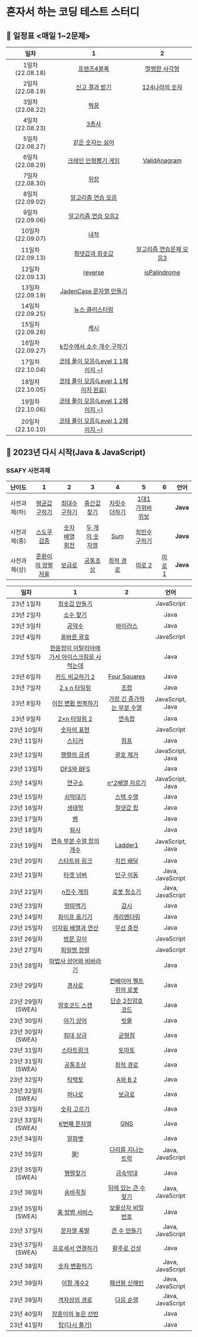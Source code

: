 # 혼자서 하는 코딩 테스트 스터디

## 📅 일정표 <매일 1~2문제>

<!-- prettier-ignore-start -->
|일차| 1 | 2 |
| :---: | :---: | :---: |
| 1일차(22.08.18) | [프렌즈4블록](https://school.programmers.co.kr/learn/courses/30/lessons/17679) | [멀쩡한 사각형](https://school.programmers.co.kr/learn/courses/30/lessons/62048) |
| 2일차(22.08.19) | [신고 결과 받기](https://school.programmers.co.kr/learn/courses/30/lessons/92334) | [124나라의 숫자](https://school.programmers.co.kr/learn/courses/30/lessons/12899) |
| 3일차(22.08.22) | [짝꿍]()|
| 4일차(22.08.23) | [3총사]()|
| 5일차(22.08.27) | [같은 숫자는 싫어](https://school.programmers.co.kr/learn/courses/30/lessons/12906)|
| 6일차(22.08.29) | [크레인 인형뽑기 게임](https://school.programmers.co.kr/learn/courses/30/lessons/64061)|[ValidAnagram]()|
| 7일차(22.08.30) | [위장](https://school.programmers.co.kr/learn/courses/30/lessons/42578)|
| 8일차(22.09.02) | [알고리즘 연습 모음]()|
| 9일차(22.09.06) | [알고리즘 연습 모음2]()|
| 10일차(22.09.07) | [내적](https://school.programmers.co.kr/learn/courses/30/lessons/70128)|
| 11일차(22.09.13) | [최댓값과 최솟값](https://school.programmers.co.kr/learn/courses/30/lessons/12939)| [알고리즘 연습문제 모음3]()|
| 12일차(22.09.13) | [reverse]()| [isPalindrome]()|
| 13일차(22.09.19) | [JadenCase 문자열 만들기](https://school.programmers.co.kr/learn/courses/30/lessons/12951)|
| 14일차(22.09.25) | [뉴스 클러스터링](https://school.programmers.co.kr/learn/courses/30/lessons/17677)|
| 15일차(22.09.26) | [캐시](https://school.programmers.co.kr/learn/courses/30/lessons/17680)|
| 16일차(22.09.27) | [k진수에서 소수 개수 구하기](https://school.programmers.co.kr/learn/courses/30/lessons/92335)|
|17일차(22.10.04)|[코테 풀이 모음(Level 1 1페이지 ~)](https://github.com/yms1789/jsAlgorithm/tree/main/17일차)|
|18일차(22.10.05)|[코테 풀이 모음(Level 1 1페이지 완료)](https://github.com/yms1789/jsAlgorithm/tree/main/18일차)|
|19일차(22.10.06)|[코테 풀이 모음(Level 1 2페이지 ~)](https://github.com/yms1789/jsAlgorithm/tree/main/19일차)|
|20일차(22.10.10)|[코테 풀이 모음(Level 1 2페이지 ~)](https://github.com/yms1789/jsAlgorithm/tree/main/20일차)|

## 📅 2023년 다시 시작(Java & JavaScript)
### SSAFY 사전과제
|난이도| 1 | 2 | 3 | 4 | 5 | 6 |언어 |
| :---: | :---: | :---: | :---: | :---: | :---: | :---: | :---: |
|사전과제(하)|[평균값 구하기](https://swexpertacademy.com/main/talk/solvingClub/problemView.do?solveclubId=AYUu1hG6O44DFARs&contestProbId=AV5QRnJqA5cDFAUq&probBoxId=AYUu1hG6O48DFARs&type=PROBLEM&problemBoxTitle=%EC%95%8C%EA%B3%A0%EB%A6%AC%EC%A6%98+Track+%28%EB%82%9C%EC%9D%B4%EB%8F%84+%ED%95%98%29&problemBoxCnt=5)|[최대수 구하기](https://swexpertacademy.com/main/talk/solvingClub/problemView.do?solveclubId=AYUu1hG6O44DFARs&contestProbId=AV5QQhbqA4QDFAUq&probBoxId=AYUu1hG6O48DFARs&type=PROBLEM&problemBoxTitle=%EC%95%8C%EA%B3%A0%EB%A6%AC%EC%A6%98+Track+%28%EB%82%9C%EC%9D%B4%EB%8F%84+%ED%95%98%29&problemBoxCnt=5)|[중간값 찾기](https://swexpertacademy.com/main/talk/solvingClub/problemView.do?solveclubId=AYUu1hG6O44DFARs&contestProbId=AV5QPsXKA2UDFAUq&probBoxId=AYUu1hG6O48DFARs&type=PROBLEM&problemBoxTitle=%EC%95%8C%EA%B3%A0%EB%A6%AC%EC%A6%98+Track+%28%EB%82%9C%EC%9D%B4%EB%8F%84+%ED%95%98%29&problemBoxCnt=5)|[자릿수 더하기](https://swexpertacademy.com/main/talk/solvingClub/problemView.do?solveclubId=AYUu1hG6O44DFARs&contestProbId=AV5QPRjqA10DFAUq&probBoxId=AYUu1hG6O48DFARs&type=PROBLEM&problemBoxTitle=%EC%95%8C%EA%B3%A0%EB%A6%AC%EC%A6%98+Track+%28%EB%82%9C%EC%9D%B4%EB%8F%84+%ED%95%98%29&problemBoxCnt=5)|[1대1 가위바위보](https://swexpertacademy.com/main/talk/solvingClub/problemView.do?solveclubId=AYUu1hG6O44DFARs&contestProbId=AV5PjKXKALcDFAUq&probBoxId=AYUu1hG6O48DFARs&type=PROBLEM&problemBoxTitle=%EC%95%8C%EA%B3%A0%EB%A6%AC%EC%A6%98+Track+%28%EB%82%9C%EC%9D%B4%EB%8F%84+%ED%95%98%29&problemBoxCnt=5)||**Java**|
|사전과제(중)|[스도쿠 검증](https://swexpertacademy.com/main/talk/solvingClub/problemView.do?solveclubId=AYUu1hG6O44DFARs&contestProbId=AV5Psz16AYEDFAUq&probBoxId=AYUyLam6ojkDFARs&type=PROBLEM&problemBoxTitle=%EC%95%8C%EA%B3%A0%EB%A6%AC%EC%A6%98+Track+%28%EB%82%9C%EC%9D%B4%EB%8F%84+%EC%A4%91%29&problemBoxCnt=5)|[숫자 배열 회전](https://swexpertacademy.com/main/talk/solvingClub/problemView.do?solveclubId=AYUu1hG6O44DFARs&contestProbId=AV5Pq-OKAVYDFAUq&probBoxId=AYUyLam6ojkDFARs&type=PROBLEM&problemBoxTitle=%EC%95%8C%EA%B3%A0%EB%A6%AC%EC%A6%98+Track+%28%EB%82%9C%EC%9D%B4%EB%8F%84+%EC%A4%91%29&problemBoxCnt=5)|[두 개의 숫자열](https://swexpertacademy.com/main/talk/solvingClub/problemView.do?solveclubId=AYUu1hG6O44DFARs&contestProbId=AV5PpoFaAS4DFAUq&probBoxId=AYUyLam6ojkDFARs&type=PROBLEM&problemBoxTitle=%EC%95%8C%EA%B3%A0%EB%A6%AC%EC%A6%98+Track+%28%EB%82%9C%EC%9D%B4%EB%8F%84+%EC%A4%91%29&problemBoxCnt=5)|[Sum](https://swexpertacademy.com/main/talk/solvingClub/problemView.do?solveclubId=AYUu1hG6O44DFARs&contestProbId=AV13_BWKACUCFAYh&probBoxId=AYUyLam6ojkDFARs&type=PROBLEM&problemBoxTitle=%EC%95%8C%EA%B3%A0%EB%A6%AC%EC%A6%98+Track+%28%EB%82%9C%EC%9D%B4%EB%8F%84+%EC%A4%91%29&problemBoxCnt=5)|[최빈수 구하기](https://swexpertacademy.com/main/talk/solvingClub/problemView.do?solveclubId=AYUu1hG6O44DFARs&contestProbId=AV13zo1KAAACFAYh&probBoxId=AYUyLam6ojkDFARs&type=PROBLEM&problemBoxTitle=%EC%95%8C%EA%B3%A0%EB%A6%AC%EC%A6%98+Track+%28%EB%82%9C%EC%9D%B4%EB%8F%84+%EC%A4%91%29&problemBoxCnt=5)||**Java**|
|사전과제(상)|[준환이의 양팔저울](https://swexpertacademy.com/main/talk/solvingClub/problemView.do?solveclubId=AYUu1hG6O44DFARs&contestProbId=AWAe7XSKfUUDFAUw&probBoxId=AYUyLcVaojsDFARs&type=PROBLEM&problemBoxTitle=%EC%95%8C%EA%B3%A0%EB%A6%AC%EC%A6%98+Track+%28%EB%82%9C%EC%9D%B4%EB%8F%84+%EC%83%81%29&problemBoxCnt=6)|[보급로](https://swexpertacademy.com/main/talk/solvingClub/problemView.do?solveclubId=AYUu1hG6O44DFARs&contestProbId=AV15QRX6APsCFAYD&probBoxId=AYUyLcVaojsDFARs&type=PROBLEM&problemBoxTitle=%EC%95%8C%EA%B3%A0%EB%A6%AC%EC%A6%98+Track+%28%EB%82%9C%EC%9D%B4%EB%8F%84+%EC%83%81%29&problemBoxCnt=6)|[공통조상](https://swexpertacademy.com/main/talk/solvingClub/problemView.do?solveclubId=AYUu1hG6O44DFARs&contestProbId=AV15PTkqAPYCFAYD&probBoxId=AYUyLcVaojsDFARs&type=PROBLEM&problemBoxTitle=%EC%95%8C%EA%B3%A0%EB%A6%AC%EC%A6%98+Track+%28%EB%82%9C%EC%9D%B4%EB%8F%84+%EC%83%81%29&problemBoxCnt=6)|[최적 경로](https://swexpertacademy.com/main/talk/solvingClub/problemView.do?solveclubId=AYUu1hG6O44DFARs&contestProbId=AV15OZ4qAPICFAYD&probBoxId=AYUyLcVaojsDFARs&type=PROBLEM&problemBoxTitle=%EC%95%8C%EA%B3%A0%EB%A6%AC%EC%A6%98+Track+%28%EB%82%9C%EC%9D%B4%EB%8F%84+%EC%83%81%29&problemBoxCnt=6)|[미로 2](https://swexpertacademy.com/main/talk/solvingClub/problemView.do?solveclubId=AYUu1hG6O44DFARs&contestProbId=AV14wL9KAGkCFAYD&probBoxId=AYUyLcVaojsDFARs&type=PROBLEM&problemBoxTitle=%EC%95%8C%EA%B3%A0%EB%A6%AC%EC%A6%98+Track+%28%EB%82%9C%EC%9D%B4%EB%8F%84+%EC%83%81%29&problemBoxCnt=6)|[미로 1](https://swexpertacademy.com/main/talk/solvingClub/problemView.do?solveclubId=AYUu1hG6O44DFARs&contestProbId=AV14vXUqAGMCFAYD&probBoxId=AYUyLcVaojsDFARs&type=PROBLEM&problemBoxTitle=%EC%95%8C%EA%B3%A0%EB%A6%AC%EC%A6%98+Track+%28%EB%82%9C%EC%9D%B4%EB%8F%84+%EC%83%81%29&problemBoxCnt=6)|**Java**|

|일차| 1 | 2 |언어
|:--:|:--:|:--:|:--:|
|23년 1일차|[최솟값 만들기](https://school.programmers.co.kr/learn/courses/30/lessons/12941)||JavaScript|
|23년 2일차|[소수 찾기](https://www.acmicpc.net/problem/1978)||Java|
|23년 3일차|[공약수](https://www.acmicpc.net/problem/2436)|[바이러스](https://www.acmicpc.net/problem/2606)|Java|
|23년 4일차|[올바른 괄호](https://school.programmers.co.kr/learn/courses/30/lessons/12909?language=javascript)||JavaScript|
|23년 5일차|[한윤정이 이탈리아에 가서 아이스크림을 사먹는데](https://www.acmicpc.net/problem/2422)||Java|
|23년 6일차|[카드 비교하기 2](https://www.acmicpc.net/problem/16194)|[Four Squares](https://www.acmicpc.net/problem/17626)|Java|
|23년 7일차|[2 x n 타일링](https://www.acmicpc.net/problem/11726)|[조합](https://www.acmicpc.net/problem/2407)|Java|
|23년 8일차|[이진 변환 반복하기](https://school.programmers.co.kr/learn/courses/30/lessons/70129)|[가장 긴 증가하는 부분 수열](https://www.acmicpc.net/problem/11053)|JavaScript, Java|
|23년 9일차|[2×n 타일링 2](https://www.acmicpc.net/problem/11727)|[연속합](https://www.acmicpc.net/problem/1912)|Java|
|23년 10일차|[숫자의 표현](https://school.programmers.co.kr/learn/courses/30/lessons/12924)||JavaScript|
|23년 11일차|[스티커](https://www.acmicpc.net/problem/9465)|[점프](https://www.acmicpc.net/problem/1890)|Java|
|23년 12일차|[행렬의 곱셈](https://school.programmers.co.kr/learn/courses/30/lessons/12949)|[괄호 제거](https://www.acmicpc.net/problem/2800)|JavaScript, Java|
|23년 13일차|[DFS와 BFS](https://www.acmicpc.net/problem/1260)||Java|
|23년 14일차|[연구소](https://www.acmicpc.net/problem/14502)|[n^2배열 자르기](https://school.programmers.co.kr/learn/courses/30/lessons/87390)|JavaScript, Java|
|23년 15일차|[쇠막대기](https://www.acmicpc.net/problem/10799)|[스택 수열](https://www.acmicpc.net/problem/1874)|Java|
|23년 16일차|[생태학](https://www.acmicpc.net/problem/4358)|[절댓값 힙](https://www.acmicpc.net/problem/11286)|Java|
|23년 17일차|[뱀](https://www.acmicpc.net/problem/3190)||Java|
|23년 18일차|[퇴사](https://www.acmicpc.net/problem/14501)||Java|
|23년 19일차|[연속 부분 수열 합의 개수](https://school.programmers.co.kr/learn/courses/30/lessons/131701)|[Ladder1](https://swexpertacademy.com/main/talk/solvingClub/problemView.do?solveclubId=AYZoaAwqEisDFARc&contestProbId=AV14ABYKADACFAYh&probBoxId=AYZoa3QaEnEDFARc&type=PROBLEM&problemBoxTitle=2%EC%9B%9421%EC%9D%BC%28%ED%99%94%29+%EB%B0%B0%EC%97%B42&problemBoxCnt=3)|JavaScript, Java|
|23년 20일차|[스타트와 링크](https://www.acmicpc.net/problem/14889)|[치킨 배달](https://www.acmicpc.net/problem/15686)|Java|
|23년 21일차|[타겟 넘버](https://school.programmers.co.kr/learn/courses/30/lessons/43165)|[인구 이동](https://www.acmicpc.net/problem/16234)|Java, JavaScript|
|23년 22일차|[n진수 게임](https://school.programmers.co.kr/learn/courses/30/lessons/17687)|[로봇 청소기](https://www.acmicpc.net/problem/14503)|Java, JavaScript|
|23년 23일차|[땅따먹기](https://school.programmers.co.kr/learn/courses/30/lessons/12913)|[감시](https://www.acmicpc.net/problem/15683)|Java|
|23년 24일차|[파이프 옮기기](https://www.acmicpc.net/problem/17070)|[게리멘더링](https://www.acmicpc.net/problem/17471)|Java|
|23년 25일차|[이차원 배열과 연산](https://www.acmicpc.net/problem/17140)|[무선 충전](https://swexpertacademy.com/main/code/problem/problemDetail.do?contestProbId=AWXRDL1aeugDFAUo)|Java|
|23년 26일차|[방문 길이](https://school.programmers.co.kr/learn/courses/30/lessons/49994)||JavaScript|
|23년 27일차|[파일명 정렬](https://school.programmers.co.kr/learn/courses/30/lessons/49994)||JavaScript|
|23년 28일차|[마법사 상어와 비바라기](https://www.acmicpc.net/problem/21610)||Java|
|23년 29일차|[경사로](https://www.acmicpc.net/problem/14890)|[컨베이어 벨트 위의 로봇](https://www.acmicpc.net/problem/20055)|Java|
|23년 29일차(SWEA)|[암호코드 스캔](https://swexpertacademy.com/main/code/problem/problemDetail.do?contestProbId=AV15JEKKAM8CFAYD)|[단순 2진암호 코드](https://swexpertacademy.com/main/code/problem/problemDetail.do?contestProbId=AV15FZuqAL4CFAYD)|Java|
|23년 30일차|[아기 상어](https://www.acmicpc.net/problem/16236)|[빗물](https://www.acmicpc.net/problem/14719)|Java|
|23년 30일차(SWEA)|[최대 상금](https://swexpertacademy.com/main/code/problem/problemDetail.do?contestProbId=AV15Khn6AN0CFAYD)|[균형점](https://swexpertacademy.com/main/code/problem/problemDetail.do?contestProbId=AV15MeBKAOgCFAYD)|Java|
|23년 31일차|[스타트링크](https://www.acmicpc.net/problem/5014)|[토마토](https://www.acmicpc.net/problem/7576)|Java|
|23년 31일차(SWEA)|[공통조상](https://swexpertacademy.com/main/code/problem/problemDetail.do?contestProbId=AV15PTkqAPYCFAYD)|[최적 경로](https://swexpertacademy.com/main/code/problem/problemDetail.do?contestProbId=AV15OZ4qAPICFAYD)|Java|
|23년 32일차|[틱택토](https://www.acmicpc.net/problem/7682)|[A와 B 2](https://www.acmicpc.net/problem/12919)|Java|
|23년 32일차(SWEA)|[하나로](https://swexpertacademy.com/main/code/problem/problemDetail.do?contestProbId=AV15StKqAQkCFAYD)|[보급로](https://swexpertacademy.com/main/code/problem/problemDetail.do?contestProbId=AV15QRX6APsCFAYD)|Java|
|23년 33일차|[숫자 고르기](https://www.acmicpc.net/problem/2668)||Java|
|23년 33일차(SWEA)|[K번째 문자열](https://swexpertacademy.com/main/code/problem/problemDetail.do?contestProbId=AV18KWf6ItECFAZN)|[GNS](https://swexpertacademy.com/main/code/problem/problemDetail.do?contestProbId=AV14jJh6ACYCFAYD)|Java|
|23년 34일차|[알파벳](https://www.acmicpc.net/problem/1987)||Java|
|23년 35일차|[불!](https://www.acmicpc.net/problem/4179)|[다리를 지나는 트럭](https://school.programmers.co.kr/learn/courses/30/lessons/42583)|Java, JavaScript|
|23년 35일차(SWEA)|[행렬찾기](https://swexpertacademy.com/main/code/problem/problemDetail.do?contestProbId=AV18LoAqItcCFAZN)|[금속막대](https://swexpertacademy.com/main/code/problem/problemDetail.do?contestProbId=AV18NaZqIt8CFAZN)|Java|
|23년 36일차|[숨바꼭질](https://www.acmicpc.net/problem/1697)|[뒤에 있는 큰 수 찾기](https://school.programmers.co.kr/learn/courses/30/lessons/154539)|Java, JavaScript|
|23년 35일차(SWEA)|[홈 방범 서비스](https://swexpertacademy.com/main/code/problem/problemDetail.do?contestProbId=AV5V61LqAf8DFAWu)|[보물상자 비밀번호](https://swexpertacademy.com/main/code/problem/problemDetail.do?contestProbId=AWXRUN9KfZ8DFAUo)|Java|
|23년 37일차|[문자열 폭발](https://www.acmicpc.net/problem/9935)|[큰 수 만들기](https://school.programmers.co.kr/learn/courses/30/lessons/42883)|Java, JavaScript|
|23년 37일차(SWEA)|[프로세서 연결하기](https://swexpertacademy.com/main/code/problem/problemDetail.do?contestProbId=AV4suNtaXFEDFAUf)|[활주로 건설](https://swexpertacademy.com/main/code/problem/problemDetail.do?contestProbId=AWIeW7FakkUDFAVH)|Java|
|23년 38일차|[숫자 변환하기](https://school.programmers.co.kr/learn/courses/30/lessons/154538)||Java, JavaScript|
|23년 39일차|[이항 계수2](https://www.acmicpc.net/problem/11051)|[패션왕 신해빈](https://www.acmicpc.net/problem/9375)|Java, JavaScript|
|23년 39일차|[격자상의 경로](https://www.acmicpc.net/problem/10164)|[다음 순열](https://www.acmicpc.net/problem/10972)|Java, JavaScript|
|23년 40일차|[장훈이의 높은 선반](https://swexpertacademy.com/main/code/problem/problemDetail.do?contestProbId=AV2b7Yf6ABcBBASw)||Java|
|23년 41일차|[탑(다시 풀기)](https://www.acmicpc.net/problem/2493)||Java|
<!-- prettier-ignore-end -->
